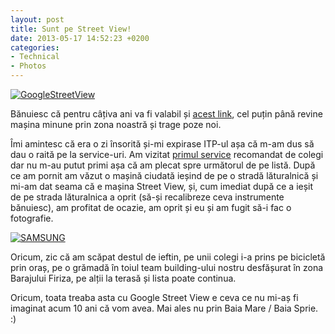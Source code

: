 ```yaml
---
layout: post
title: Sunt pe Street View!
date: 2013-05-17 14:52:23 +0200
categories:
- Technical
- Photos
---
```

[![GoogleStreetView](https://content.rusiczki.net/2013/04/GoogleStreetView-693x391.png)](https://content.rusiczki.net/2013/04/GoogleStreetView.png)

Bănuiesc că pentru câțiva ani va fi valabil și [acest link](http://goo.gl/maps/AphZx), cel puțin până revine mașina minune prin zona noastră și trage poze noi.

Îmi amintesc că era o zi însorită și-mi expirase ITP-ul așa că m-am dus să dau o raită pe la service-uri. Am vizitat [primul service](http://goo.gl/maps/LENFu) recomandat de colegi dar nu m-au putut primi așa că am plecat spre următorul de pe listă. După ce am pornit am văzut o mașină ciudată ieșind de pe o stradă lăturalnică și mi-am dat seama că e mașina Street View, și, cum imediat după ce a ieșit de pe strada lăturalnica a oprit (să-și recalibreze ceva instrumente bănuiesc), am profitat de ocazie, am oprit și eu și am fugit să-i fac o fotografie.

[![SAMSUNG](https://content.rusiczki.net/2013/04/2012-07-18-12.56.20-519x693.jpg)](https://content.rusiczki.net/2013/04/2012-07-18-12.56.20.jpg)

Oricum, zic că am scăpat destul de ieftin, pe unii colegi i-a prins pe bicicletă prin oraș, pe o grămadă în toiul team building-ului nostru desfășurat în zona Barajului Firiza, pe alții la terasă și lista poate continua.

Oricum, toata treaba asta cu Google Street View e ceva ce nu mi-aș fi imaginat acum 10 ani că vom avea. Mai ales nu prin Baia Mare / Baia Sprie. :)

